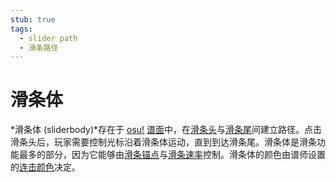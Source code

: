 ```yaml
---
stub: true
tags:
  - slider path
  - 滑条路径
---
```


# 滑条体

*滑条体 (sliderbody)*存在于 [osu!](/wiki/Game_mode/osu!) [谱面](/wiki/Beatmap)中，在[滑条头](/wiki/Gameplay/Hit_object/Slider/Sliderhead)与[滑条尾](/wiki/Gameplay/Hit_object/Slider/Slidertail)间建立路径。点击滑条头后，玩家需要控制光标沿着滑条体运动，直到到达滑条尾。滑条体是滑条功能最多的部分，因为它能够由[滑条锚点](/wiki/Gameplay/Hit_object/Slider/Slider_anchor)与[滑条速率](/wiki/Gameplay/Hit_object/Slider/Slider_velocity)控制。滑条体的颜色由谱师设置的[连击颜色](/wiki/Beatmapping/Combo_colour)决定。
